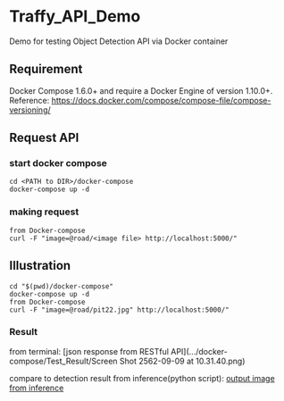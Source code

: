 # Traffy_API_Demo
Demo for testing Object Detection API via Docker container

## Requirement
Docker Compose 1.6.0+ and require a Docker Engine of version 1.10.0+.
Reference: https://docs.docker.com/compose/compose-file/compose-versioning/

## Request API

### start docker compose
```
cd <PATH to DIR>/docker-compose
docker-compose up -d
```

### making request
```
from Docker-compose
curl -F "image=@road/<image file> http://localhost:5000/"
```

## Illustration
```
cd "$(pwd)/docker-compose"
docker-compose up -d
from Docker-compose
curl -F "image=@road/pit22.jpg" http://localhost:5000/"
```
### Result
from terminal:
[json response from RESTful API](.../docker-compose/Test_Result/Screen Shot 2562-09-09 at 10.31.40.png)

compare to detection result from inference(python script):
[output image from inference](.../docker-compose/Test_Result/pit22.jpeg)
